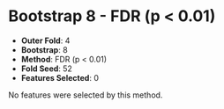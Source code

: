 # Bootstrap 8 - FDR (p < 0.01)

- **Outer Fold**: 4
- **Bootstrap**: 8
- **Method**: FDR (p < 0.01)
- **Fold Seed**: 52
- **Features Selected**: 0

No features were selected by this method.
